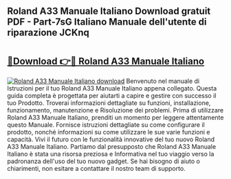 ## Roland A33 Manuale Italiano Download gratuit PDF - Part-7sG Italiano Manuale dell'utente di riparazione JCKnq

# <h2><a href="http://df9rzt.blite.top/?on=Roland+A33+Manuale+Italiano">🔗Download 👉🔴 Roland A33 Manuale Italiano</a></h2>

[![Roland A33 Manuale Italiano download](https://i.imgur.com/lujVjoI.png)](http://df9rzt.blite.top/?on=Roland+A33+Manuale+Italiano)
Benvenuto nel manuale di Istruzioni per il tuo Roland A33 Manuale Italiano appena collegato. Questa guida completa è progettata per aiutarti a capire e gestire con successo il tuo Prodotto. Troverai informazioni dettagliate su funzioni, installazione, funzionamento, manutenzione e Risoluzione dei problemi. Prima di utilizzare Roland A33 Manuale Italiano, prenditi un momento per leggere attentamente questo Manuale. Fornisce istruzioni dettagliate su come configurare il prodotto, nonché informazioni su come utilizzare le sue varie funzioni e capacità. Vivi il futuro con le funzionalità innovative del tuo nuovo Roland A33 Manuale Italiano. Partiamo dal presupposto che Roland A33 Manuale Italiano è stata una risorsa preziosa e Informativa nel tuo viaggio verso la padronanza dell'uso del tuo nuovo gadget. Se hai bisogno di aiuto o chiarimenti, non esitare a contattare il nostro team di supporto.
